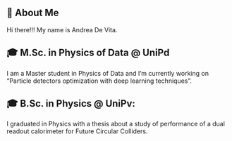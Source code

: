 ## 🚀 About Me

Hi there!!! My name is Andrea De Vita.

## :mortar_board: M.Sc. in Physics of Data @ UniPd

I am a Master student in Physics of Data and I’m currently working on “Particle detectors optimization with deep learning techniques”.

## :mortar_board: B.Sc. in Physics @ UniPv:

I graduated in Physics with a thesis about a study of performance of a dual readout calorimeter for Future Circular Colliders.
